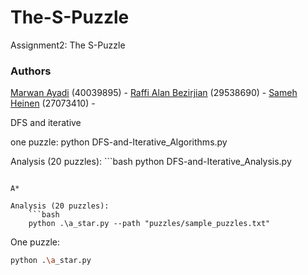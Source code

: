 # The-S-Puzzle
Assignment2: The S-Puzzle
### Authors
[Marwan Ayadi](https://github.com/marwan-ayadi) (40039895) - 
[Raffi Alan Bezirjian](https://github.com/raffialan) (29538690) - 
[Sameh Heinen](https://github.com/SamehGeorgeHeinen) (27073410) - 

DFS and iterative 

one puzzle:
    python DFS-and-Iterative_Algorithms.py

Analysis (20 puzzles):
    ```bash
python DFS-and-Iterative_Analysis.py
```
    
A*

Analysis (20 puzzles):
    ```bash
    python .\a_star.py --path "puzzles/sample_puzzles.txt"
```

One puzzle:
   ```bash
 python .\a_star.py
```


